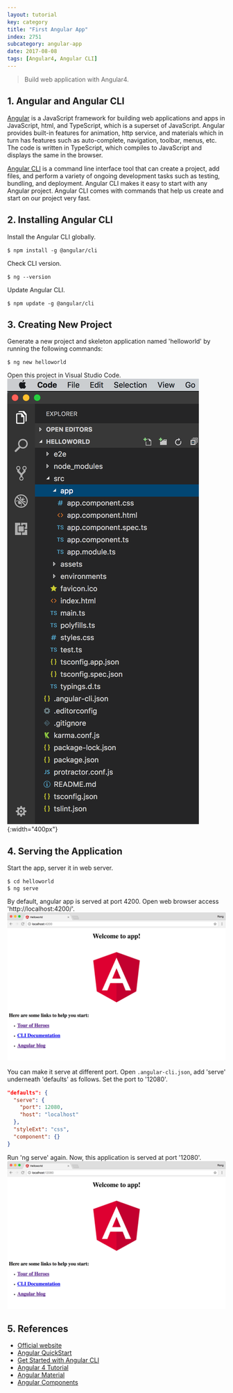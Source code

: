 ```yaml
---
layout: tutorial
key: category
title: "First Angular App"
index: 2751
subcategory: angular-app
date: 2017-08-08
tags: [Angular4, Angular CLI]
---
```


> Build web application with Angular4.

## 1. Angular and Angular CLI
[Angular](https://angular.io/) is a JavaScript framework for building web applications and apps in JavaScript, html, and TypeScript, which is a superset of JavaScript. Angular provides built-in features for animation, http service, and materials which in turn has features such as auto-complete, navigation, toolbar, menus, etc. The code is written in TypeScript, which compiles to JavaScript and displays the same in the browser.

[Angular CLI](https://cli.angular.io/) is a command line interface tool that can create a project, add files, and perform a variety of ongoing development tasks such as testing, bundling, and deployment. Angular CLI makes it easy to start with any Angular project. Angular CLI comes with commands that help us create and start on our project very fast.

## 2. Installing Angular CLI
Install the Angular CLI globally.
```raw
$ npm install -g @angular/cli
```
Check CLI version.
```raw
$ ng --version
```
Update Angular CLI.
```raw
$ npm update -g @angular/cli
```

## 3. Creating New Project
Generate a new project and skeleton application named 'helloworld' by running the following commands:
```raw
$ ng new helloworld
```

Open this project in Visual Studio Code.
![image](/assets/images/frontend/2751/project.png){:width="400px"}  

## 4. Serving the Application
Start the app, server it in web server.
```raw
$ cd helloworld
$ ng serve
```
By default, angular app is served at port 4200. Open web browser access 'http://localhost:4200/'.
![image](/assets/images/frontend/2751/helloworld.png)  

You can make it serve at different port. Open `.angular-cli.json`, add 'serve' underneath 'defaults' as follows. Set the port to '12080'.
```json
"defaults": {
  "serve": {
    "port": 12080,
    "host": "localhost"
  },
  "styleExt": "css",
  "component": {}
}
```
Run 'ng serve' again. Now, this application is served at port '12080'.
![image](/assets/images/frontend/2751/serveport.png)  

## 5. References
* [Official website](https://angular.io/)
* [Angular QuickStart](https://angular.io/guide/quickstart)
* [Get Started with Angular CLI](https://github.com/angular/angular-cli)
* [Angular 4 Tutorial](https://www.tutorialspoint.com/angular4/index.htm)
* [Angular Material](https://material.angular.io/)
* [Angular Components](https://material.angular.io/components/categories)
